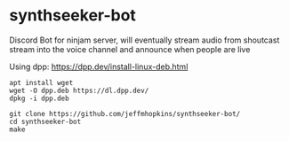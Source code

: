 # synthseeker-bot
Discord Bot for ninjam server, will eventually stream audio from shoutcast stream into the voice channel and announce when people are live

Using dpp: https://dpp.dev/install-linux-deb.html
```
apt install wget
wget -O dpp.deb https://dl.dpp.dev/
dpkg -i dpp.deb

git clone https://github.com/jeffmhopkins/synthseeker-bot/
cd synthseeker-bot
make
```
